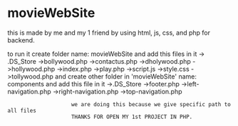 # movieWebSite
this is made by me and my 1 friend by using html, js, css, and php for backend.

to run it create folder name: movieWebSite
and add this files in it -> .DS_Store
                        ->bollywood.php
                        ->contactus.php
                        ->dholywood.php
                        ->hollywood.php
                        ->index.php
                        ->play.php
                        ->script.js
                        ->style.css
                        ->tollywood.php
and create other folder in 'movieWebSite' name: components
and add this file in it ->.DS_Store
                        ->footer.php
                        ->left-navigation.php
                        ->right-navigation.php
                        ->top-navigation.php

                        we are doing this because we give specific path to all files
                        THANKS FOR OPEN MY 1st PROJECT IN PHP.
